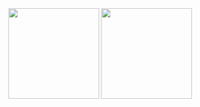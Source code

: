 

<!--
**jmewader/jmewader** is a ✨ _special_ ✨ repository because its `README.md` (this file) appears on your GitHub profile.

Here are some ideas to get you started:

- 🔭 I’m currently working on ...
- 🌱 I’m currently learning ...
- 👯 I’m looking to collaborate on ...
- 🤔 I’m looking for help with ...
- 💬 Ask me about ...
- 📫 How to reach me: ...
- 😄 Pronouns: ...
- ⚡ Fun fact: ...
-->

<div>
  <img height="180em" src="https://github-readme-stats.vercel.app/api?username=jmewader&show_icons=true&theme=radical" />
   <img height="180em" src="[https://github-readme-stats.vercel.app/api?username=jmewader&show_icons=true&theme=radical](https://github-readme-stats.vercel.app/api/top-langs/?username=jmewader&layout=compact&theme=radical)](https://github.com/anuraghazra/github-readme-stats)" />
</div>
